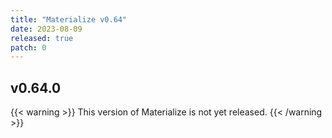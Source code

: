 ```yaml
---
title: "Materialize v0.64"
date: 2023-08-09
released: true
patch: 0
---
```


## v0.64.0

{{< warning >}}
This version of Materialize is not yet released.
{{< /warning >}}

